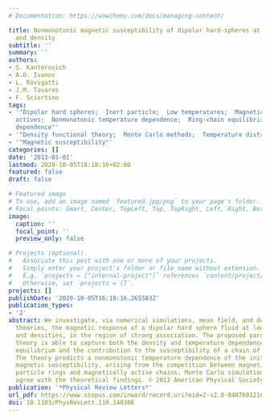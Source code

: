 ```yaml
---
# Documentation: https://wowchemy.com/docs/managing-content/

title: Nonmonotonic magnetic susceptibility of dipolar hard-spheres at low temperature
  and density
subtitle: ''
summary: ''
authors:
- S. Kantorovich
- A.O. Ivanov
- L. Rovigatti
- J.M. Tavares
- F. Sciortino
tags:
- '"Dipolar hard spheres;  Inert particle;  Low temperatures;  Magnetic response;  Magnetically
  actives;  Nonmonotonic temperature dependence;  Ring-chain equilibria;  Temperature
  dependence"'
- '"Density functional theory;  Monte Carlo methods;  Temperature distribution"'
- '"Magnetic susceptibility"'
categories: []
date: '2013-01-01'
lastmod: 2020-10-05T18:18:16+02:00
featured: false
draft: false

# Featured image
# To use, add an image named `featured.jpg/png` to your page's folder.
# Focal points: Smart, Center, TopLeft, Top, TopRight, Left, Right, BottomLeft, Bottom, BottomRight.
image:
  caption: ''
  focal_point: ''
  preview_only: false

# Projects (optional).
#   Associate this post with one or more of your projects.
#   Simply enter your project's folder or file name without extension.
#   E.g. `projects = ["internal-project"]` references `content/project/deep-learning/index.md`.
#   Otherwise, set `projects = []`.
projects: []
publishDate: '2020-10-05T16:18:16.265583Z'
publication_types:
- '2'
abstract: We investigate, via numerical simulations, mean field, and density functional
  theories, the magnetic response of a dipolar hard sphere fluid at low temperatures
  and densities, in the region of strong association. The proposed parameter-free
  theory is able to capture both the density and temperature dependence of the ring-chain
  equilibrium and the contribution to the susceptibility of a chain of generic length.
  The theory predicts a nonmonotonic temperature dependence of the initial (zero field)
  magnetic susceptibility, arising from the competition between magnetically inert
  particle rings and magnetically active chains. Monte Carlo simulation results closely
  agree with the theoretical findings. © 2013 American Physical Society.
publication: '*Physical Review Letters*'
url_pdf: https://www.scopus.com/inward/record.uri?eid=2-s2.0-84876012168&doi=10.1103%2fPhysRevLett.110.148306&partnerID=40&md5=fc76f192440cf2dc272a88dba5ec00be
doi: 10.1103/PhysRevLett.110.148306
---
```

